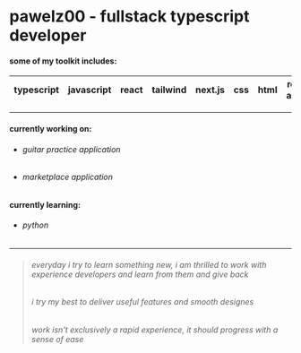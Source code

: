 # pawelz00 - fullstack typescript developer

#### some of my toolkit includes:
  
| typescript | javascript | react | tailwind | next.js | css | html | rest apis | cube.js | mysql | postgres | mongodb
|--------|--------|--------|--------|--------|--------|--------|--------|--------|--------|--------|--------|

----
#### currently working on: 
- ###### guitar practice application 
- ###### marketplace application

#### currently learning:
- ###### python

----
> ###### everyday i try to learn something new, i am thrilled to work with experience developers and learn from them and give back 
> ###### i try my best to deliver useful features and smooth designes
> ###### work isn't exclusively a rapid experience, it should progress with a sense of ease
